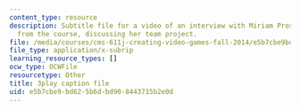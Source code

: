 ```yaml
---
content_type: resource
description: Subtitle file for a video of an interview with Miriam Prosnitz, a student
  from the course, discussing her team project.
file: /media/courses/cms-611j-creating-video-games-fall-2014/e5b7cbe9bd625b6dbd908443715b2e0d_-3ixsZ7fBUI.vtt
file_type: application/x-subrip
learning_resource_types: []
ocw_type: OCWFile
resourcetype: Other
title: 3play caption file
uid: e5b7cbe9-bd62-5b6d-bd90-8443715b2e0d
---
```

